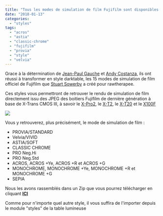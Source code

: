 ```yaml
---
title: "Tous les modes de simulation de film Fujifilm sont disponibles sur darktable"
date: "2018-01-13"
categories: 
  - "styles"
tags: 
  - "acros"
  - "astia"
  - "classic-chrome"
  - "fujifilm"
  - "provia"
  - "style"
  - "velvia"
---
```


Grace à la détermination de [Jean-Paul Gauche](https://www.facebook.com/jeanpaul.gauche) et [Andy Costanza](https://andycostanza.com), ils ont réussi à transformer en style darktable, les 15 modes de simulation de film officiel de Fujifilm que [Stuart Sowerby](https://blog.sowerby.me/fuji-film-simulation-profiles/) a créé pour rawtherapee.

Ces styles vous permettront de retrouver le rendu de simulation de film directement issu des JPEG des boitiers Fujifilm de dernière génération à base de X-Trans CMOS III, à savoir le [X-Pro2](http://amzn.to/2ASlFkd), le [X-T2](http://amzn.to/2DmWby3), le [X-T20](http://amzn.to/2ARV4nb) et le [X100F](http://amzn.to/2D2tYPB)

![](images/2018-01-12-13_49_18-Fuji-Film-Simulation-Profiles-–-Stuart-Sowerby.png)

Vous y retrouverez, plus précisément, le mode de simulation de film :

- PROVIA/STANDARD
- Velvia/VIVID
- ASTIA/SOFT
- CLASSIC CHROME
- PRO Neg.Hi
- PRO Neg.Std
- ACROS, ACROS +Ye, ACROS +R et ACROS +G
- MONOCHROME, MONOCHROME +Ye, MONOCHROME +R et MONOCHROME +G
- SEPIA

Nous les avons rassemblés dans un Zip que vous pourrez télécharger en cliquant [**ICI**](https://darktable.fr/download/Fuji_XTrans_III_dtstyles.zip)

Comme pour n'importe quel autre style, il vous suffira de l'importer depuis le module "styles" de la table lumineuse
